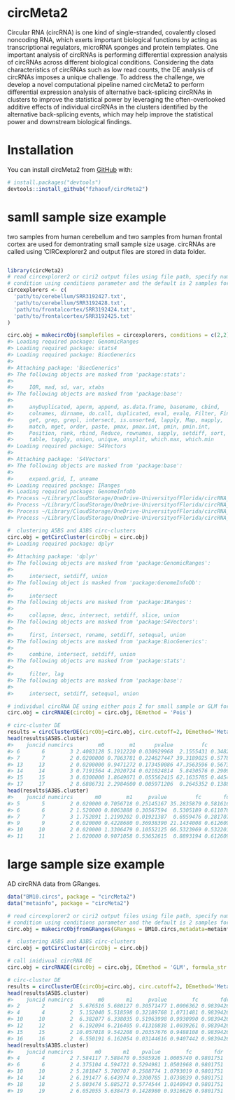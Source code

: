 
<!-- README.md is generated from README.Rmd. Please edit that file -->
<!-- README.md is generated from README.Rmd. Please edit that file -->

# circMeta2

Circular RNA (circRNA) is one kind of single-stranded, covalently closed
noncoding RNA, which exerts important biological functions by acting as
transcriptional regulators, microRNA sponges and protein templates. One
important analysis of circRNAs is performing differential expression
analysis of circRNAs across different biological conditions. Considering
the data characteristics of circRNAs such as low read counts, the DE
analysis of circRNAs imposes a unique challenge. To address the
challenge, we develop a novel computational pipeline named circMeta2 to
perform differential expression analysis of alternative back-splicing
circRNAs in clusters to improve the statistical power by leveraging the
often-overlooked additive effects of individual circRNAs in the clusters
identified by the alternative back-splicing events, which may help
improve the statistical power and downstream biological findings.

# Installation

You can install circMeta2 from [GitHub](https://github.com/) with:

``` r
# install.packages("devtools")
devtools::install_github("fzhaouf/circMeta2")
```

# samll sample size example

two samples from human cerebellum and two samples from human frontal
cortex are used for demontrating small sample size usage. circRNAs are
called using ’CIRCexplorer2 and output files are stored in data folder.

``` r

library(circMeta2)
# read circexplorer2 or ciri2 output files using file path, specify number of sample for each 
# condition using conditions parameter and the default is 2 samples for each condition.
circexplorers <- c(
  'path/to/cerebellum/SRR3192427.txt',
  'path/to/cerebellum/SRR3192428.txt',
  'path/to/frontalcortex/SRR3192424.txt',
  'path/to/frontalcortex/SRR3192425.txt'
)

circ.obj = makecircObj(samplefiles = circexplorers, conditions = c(2,2), circ.method=c('CIRCexplorer2'))
#> Loading required package: GenomicRanges
#> Loading required package: stats4
#> Loading required package: BiocGenerics
#> 
#> Attaching package: 'BiocGenerics'
#> The following objects are masked from 'package:stats':
#> 
#>     IQR, mad, sd, var, xtabs
#> The following objects are masked from 'package:base':
#> 
#>     anyDuplicated, aperm, append, as.data.frame, basename, cbind,
#>     colnames, dirname, do.call, duplicated, eval, evalq, Filter, Find,
#>     get, grep, grepl, intersect, is.unsorted, lapply, Map, mapply,
#>     match, mget, order, paste, pmax, pmax.int, pmin, pmin.int,
#>     Position, rank, rbind, Reduce, rownames, sapply, setdiff, sort,
#>     table, tapply, union, unique, unsplit, which.max, which.min
#> Loading required package: S4Vectors
#> 
#> Attaching package: 'S4Vectors'
#> The following objects are masked from 'package:base':
#> 
#>     expand.grid, I, unname
#> Loading required package: IRanges
#> Loading required package: GenomeInfoDb
#> Process ~/Library/CloudStorage/OneDrive-UniversityofFlorida/circRNA_project/Rpackage/circRNA/cerebellum/CIRCexplorer/SRR3192427.txt
#> Process ~/Library/CloudStorage/OneDrive-UniversityofFlorida/circRNA_project/Rpackage/circRNA/cerebellum/CIRCexplorer/SRR3192428.txt
#> Process ~/Library/CloudStorage/OneDrive-UniversityofFlorida/circRNA_project/Rpackage/circRNA/frontalcortex/CIRCexplorer/SRR3192424.txt
#> Process ~/Library/CloudStorage/OneDrive-UniversityofFlorida/circRNA_project/Rpackage/circRNA/frontalcortex/CIRCexplorer/SRR3192425.txt

#  clustering A5BS and A3BS circ-clusters
circ.obj = getCircCluster(circObj = circ.obj)
#> Loading required package: dplyr
#> 
#> Attaching package: 'dplyr'
#> The following objects are masked from 'package:GenomicRanges':
#> 
#>     intersect, setdiff, union
#> The following object is masked from 'package:GenomeInfoDb':
#> 
#>     intersect
#> The following objects are masked from 'package:IRanges':
#> 
#>     collapse, desc, intersect, setdiff, slice, union
#> The following objects are masked from 'package:S4Vectors':
#> 
#>     first, intersect, rename, setdiff, setequal, union
#> The following objects are masked from 'package:BiocGenerics':
#> 
#>     combine, intersect, setdiff, union
#> The following objects are masked from 'package:stats':
#> 
#>     filter, lag
#> The following objects are masked from 'package:base':
#> 
#>     intersect, setdiff, setequal, union

# individual circRNA DE using either pois Z for small sample or GLM for large sample with covariates
circ.obj = circRNADE(circObj = circ.obj, DEmethod = 'Pois')

# circ-cluster DE
results = circClusterDE(circObj=circ.obj, circ.cutoff=2, DEmethod='Meta')
head(results$A5BS.cluster)
#>    juncid numcircs        m0        m1      pvalue         fc       fdr
#> 6       6        3 2.4083128 5.1912220 0.030929968  2.1555431 0.3482280
#> 7       7        2 0.0200000 0.7863781 0.224627447 39.3189025 0.5778582
#> 13     13        2 0.0200000 0.9471272 0.173450086 47.3563596 0.5673436
#> 14     14        3 0.7191564 4.2020724 0.021024814  5.8430576 0.2909171
#> 15     15        3 0.0300000 1.8649071 0.055562415 62.1635705 0.4454473
#> 17     17        2 8.6886731 2.2984600 0.005971206  0.2645352 0.1388121
head(results$A3BS.cluster)
#>    juncid numcircs       m0        m1     pvalue         fc       fdr
#> 5       5        2 0.020000 0.7056718 0.25145167 35.2835879 0.5816162
#> 6       6        2 1.520000 0.8063888 0.30567594  0.5305189 0.6110769
#> 7       7        3 1.752891 1.2199202 0.01921387  0.6959476 0.2817073
#> 9       9        2 0.020000 0.4228680 0.36938390 21.1434008 0.6126097
#> 10     10        2 0.020000 1.3306479 0.10552125 66.5323969 0.5322011
#> 11     11        2 1.020000 0.9071058 0.53652615  0.8893194 0.6126097
```

# large sample size example

AD circRNA data from GRanges.

``` r
data("BM10.circs", package = "circMeta2")
data("metainfo", package = "circMeta2")

# read circexplorer2 or ciri2 output files using file path, specify number of sample for each 
# condition using conditions parameter and the default is 2 samples for each condtion.
circ.obj = makecircObjfromGRanges(GRanges = BM10.circs,metadata=metainfo)

#  clustering A5BS and A3BS circ-clusters
circ.obj = getCircCluster(circObj = circ.obj)

# call inidivual circRNA DE 
circ.obj = circRNADE(circObj = circ.obj, DEmethod = 'GLM', formula_str = "readNumber ~ condid + age + sex")

# circ-cluster DE
results = circClusterDE(circObj=circ.obj, circ.cutoff=2, DEmethod='Meta')
head(results$A5BS.cluster)
#>    juncid numcircs        m0       m1     pvalue        fc       fdr
#> 2       2        2  5.676516 5.680127 0.30571477 1.0006362 0.9839426
#> 4       4        2  5.152040 5.518598 0.32189768 1.0711481 0.9839426
#> 10     10        2  6.382077 6.338035 0.51963998 0.9930990 0.9839426
#> 12     12        2  6.192094 6.216405 0.41310838 1.0039261 0.9839426
#> 15     15        2 10.057018 9.542208 0.20357676 0.9488108 0.9839426
#> 16     16        2  6.550191 6.162054 0.03144616 0.9407442 0.9839426
head(results$A3BS.cluster)
#>    juncid numcircs       m0       m1    pvalue        fc       fdr
#> 4       4        2 7.584117 7.588470 0.5585926 1.0005740 0.9801751
#> 6       6        2 4.375104 4.594721 0.5294981 1.0501968 0.9801751
#> 10     10        2 5.281847 5.700707 0.2588774 1.0793019 0.9801751
#> 14     14        2 6.191477 6.643974 0.3300785 1.0730839 0.9801751
#> 18     18        2 5.803474 5.885271 0.5774544 1.0140943 0.9801751
#> 19     19        2 6.052055 5.638473 0.1428980 0.9316626 0.9801751
```
